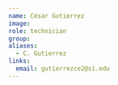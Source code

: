 ```yaml
---
name: César Gutierrez
image: 
role: technician
group: 
aliases:
  - C. Gutierrez
links:
  email: gutierrezce2@si.edu
---
```

